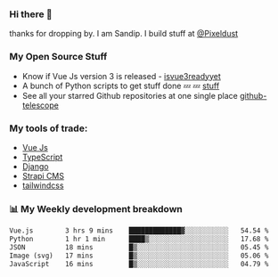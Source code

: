 ### Hi there 👋

thanks for dropping by.
I am Sandip. I build stuff at [@Pixeldust](github.com/pixeldust-in/)

###  **My Open Source Stuff**

 - Know if Vue Js version 3 is released -  [isvue3readyyet](https://github.com/sandiprb/isvue3readyyet)
 - A bunch of Python scripts to get stuff done 💤 💤 [stuff](https://github.com/sandiprb/stuff)
 - See all your starred Github repositories at one single place [github-telescope](https://github.com/sandiprb/github-telescope)



###  **My tools of trade:**
 - [Vue Js](https://github.com/vuejs/vue/)
 - [TypeScript](https://github.com/microsoft/TypeScript)
 - [Django](github.com/django/django)
 - [Strapi CMS](github.com/strapi/strapi)
 - [tailwindcss](https://github.com/tailwindlabs/tailwindcss)


###  📊 **My Weekly development breakdown**
<!--START_SECTION:waka-->

```txt
Vue.js        3 hrs 9 mins    █████████████▓░░░░░░░░░░░   54.54 %
Python        1 hr 1 min      ████▒░░░░░░░░░░░░░░░░░░░░   17.68 %
JSON          18 mins         █▒░░░░░░░░░░░░░░░░░░░░░░░   05.45 %
Image (svg)   17 mins         █▒░░░░░░░░░░░░░░░░░░░░░░░   05.06 %
JavaScript    16 mins         █▒░░░░░░░░░░░░░░░░░░░░░░░   04.79 %
```

<!--END_SECTION:waka-->
